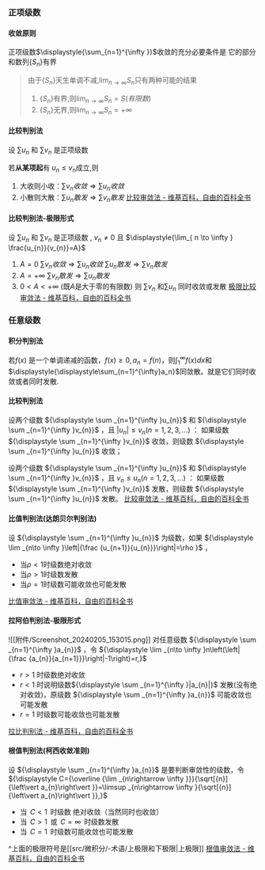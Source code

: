 ### 正项级数
#### 收敛原则
正项级数$\displaystyle{\sum_{n=1}^{\infty }}$收敛的充分必要条件是 它的部分和数列$\{S_{n}\}$有界
> 由于$\displaystyle{ \{S_{n}\}}$天生单调不减,$\displaystyle{\lim_{ n \to \infty }S_{n}}$只有两种可能的结果
> 1. $\displaystyle{ \{S_{n}\}}$有界,则$\displaystyle{\lim_{ n \to \infty }S_{n}=S(有限数)}$ 
> 2. $\displaystyle{ \{S_{n}\}}$无界,则$\displaystyle{\lim_{ n \to \infty }S_{n}=+\infty }$ 
#### 比较判别法 
设 ${\displaystyle \sum u_{n}}$ 和 ${\displaystyle \sum v_{n}}$ 是正项级数

若**从某项起**有 $u_{n}\leq v_{n}$成立,则
1. 大收则小收：$\displaystyle{\sum v_{n}收敛\Longrightarrow \sum u_{n}收敛}$
2. 小散则大散：$\displaystyle{\sum u_{n}散发\Longrightarrow \sum v_{n}散发}$
[比较审敛法 - 维基百科，自由的百科全书](https://zh.wikipedia.org/wiki/%E6%AF%94%E8%BE%83%E5%AE%A1%E6%95%9B%E6%B3%95)
#### 比较判别法-极限形式
设 ${\displaystyle \sum u_{n}}$ 和 ${\displaystyle \sum v_{n}}$ 是正项级数 , $v_{n}\neq 0$
且 $\displaystyle{\lim_{ n \to \infty } \frac{u_{n}}{v_{n}}=A}$
1. $A=0$
	   $\displaystyle{\sum v_{n}收敛\Longrightarrow \sum u_{n}收敛}$
	   $\displaystyle{\sum u_{n}散发\Longrightarrow \sum v_{n}散发}$
2. $A=+\infty$
	   $\displaystyle{\sum v_{n}散发\Longrightarrow \sum u_{n}散发}$
3. $0<A<+\infty$ (既$A$是大于零的有限数)
	   则 ${\displaystyle \sum v_{n}}$ 和${\displaystyle \sum u_{n}}$ 同时收敛或发散
[极限比较审敛法 - 维基百科，自由的百科全书](https://zh.wikipedia.org/wiki/%E6%A5%B5%E9%99%90%E6%AF%94%E8%BC%83%E5%AF%A9%E6%96%82%E6%B3%95)
### 任意级数
#### 积分判别法
若$f(x)$ 是一个单调递减的函数，$\displaystyle{f(x)\geq 0, a_n=f(n)}$，则$\displaystyle{\displaystyle\int_1^{\infty}f(x)dx}$和$\displaystyle{\displaystyle\sum_{n=1}^{\infty}a_n}$同敛散。就是它们同时收敛或者同时发散.
#### 比较判别法 
设两个级数  ${\displaystyle \sum _{n=1}^{\infty }u_{n}}$ 和  ${\displaystyle \sum _{n=1}^{\infty }v_{n}}$ ，且  ${\displaystyle |u_{n}|\leq v_{n}(n=1,2,3,...)}$ ：
如果级数  ${\displaystyle \sum _{n=1}^{\infty }v_{n}}$ 收敛，则级数  ${\displaystyle \sum _{n=1}^{\infty }u_{n}}$ 收敛；

设两个级数  ${\displaystyle \sum _{n=1}^{\infty }u_{n}}$ 和   ${\displaystyle \sum _{n=1}^{\infty }v_{n}}$ ，且   ${\displaystyle v_{n}\leq u_{n}(n=1,2,3,...)}$ ：
如果级数  ${\displaystyle \sum _{n=1}^{\infty }v_{n}}$ 发散，则级数  ${\displaystyle \sum _{n=1}^{\infty }u_{n}}$ 发散。
[比较审敛法 - 维基百科，自由的百科全书](https://zh.wikipedia.org/wiki/%E6%AF%94%E8%BE%83%E5%AE%A1%E6%95%9B%E6%B3%95)

#### 比值判别法(达朗贝尔判别法)
设 ${\displaystyle \sum _{n=1}^{\infty }u_{n}}$ 为级数，如果
${\displaystyle \lim _{n\to \infty }\left|{\frac {u_{n+1}}{u_{n}}}\right|=\rho }$ ，
- 当$ρ<1$时级数绝对收敛
- 当$ρ>1$时级数发散
- 当$ρ=1$时级数可能收敛也可能发散

[比值审敛法 - 维基百科，自由的百科全书](https://zh.wikipedia.org/wiki/%E6%AF%94%E5%80%BC%E5%AE%A1%E6%95%9B%E6%B3%95)
#### 拉阿伯判别法-极限形式
![[附件/Screenshot_20240205_153015.png]]
对任意级数  ${\displaystyle \sum _{n=1}^{\infty }a_{n}}$ ，令
 ${\displaystyle \lim _{n\to \infty }n\left(\left|{\frac {a_{n}}{a_{n+1}}}\right|-1\right)=r,}$ 
-  ${\displaystyle r>1}$ 时级数绝对收敛
-  ${\displaystyle r<1}$ 时说明级数${\displaystyle \sum _{n=1}^{\infty }|a_{n}|}$ 发散(没有绝对收敛)，原级数 ${\displaystyle \sum _{n=1}^{\infty }a_{n}}$ 可能收敛也可能发散
-  ${\displaystyle r=1}$ 时级数可能收敛也可能发散

[拉比判别法 - 维基百科，自由的百科全书](https://zh.wikipedia.org/wiki/%E6%8B%89%E6%AF%94%E5%88%A4%E5%88%AB%E6%B3%95)
#### 根值判别法(柯西收敛准则)
设 ${\displaystyle \sum _{n=1}^{\infty }a_{n}}$ 是要判断审敛性的级数，令
${\displaystyle C={\overline {\lim _{n\rightarrow \infty }}}{\sqrt[{n}]{\left\vert a_{n}\right\vert }}=\limsup _{n\rightarrow \infty }{\sqrt[{n}]{\left\vert a_{n}\right\vert }},}$ 
- 当  ${\displaystyle \,C<1\,}$ 时级数 绝对收敛（当然同时也收敛）
- 当  ${\displaystyle \,C>1\,}$ 或 ${\displaystyle \,C=\infty \,}$ 时级数发散
- 当  ${\displaystyle \,C=1\,}$ 时级数可能收敛也可能发散

^上面的极限符号是[[src/微积分/-术语/上极限和下极限|上极限]]
[根值审敛法 - 维基百科，自由的百科全书](https://zh.wikipedia.org/wiki/%E6%A0%B9%E5%80%BC%E5%AE%A1%E6%95%9B%E6%B3%95)
